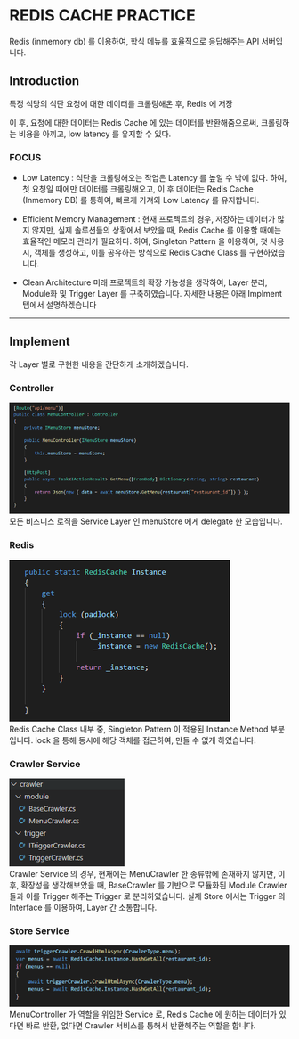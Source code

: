 # REDIS CACHE PRACTICE

Redis (inmemory db) 를 이용하여, 학식 메뉴를 효율적으로 응답해주는 API 서버입니다.

## Introduction
특정 식당의 식단 요청에 대한 데이터를 크롤링해온 후, Redis 에 저장

이 후, 요청에 대한 데이터는 Redis Cache 에 있는 데이터를 반환해줌으로써, 크롤링하는 비용을 아끼고, low latency 를 유지할 수 있다.

### FOCUS
- Low Latency : 식단을 크롤링해오는 작업은 Latency 를 높일 수 밖에 없다. 하여, 첫 요청일 때에만 데이터를 크롤링해오고, 이 후 데이터는 Redis Cache (Inmemory DB) 를 통하여, 빠르게 가져와 Low Latency 를 유지합니다.

- Efficient Memory Management : 현재 프로젝트의 경우, 저장하는 데이터가 많지 않지만, 실제 솔루션들의 상황에서 보았을 때, Redis Cache 를 이용할 때에는 효율적인 메모리 관리가 필요하다. 하여, Singleton Pattern 을 이용하여, 첫 사용 시, 객체를 생성하고, 이를 공유하는 방식으로 Redis Cache Class 를 구현하였습니다.

- Clean Architecture
미래 프로젝트의 확장 가능성을 생각하여, Layer 분리, Module화 및 Trigger Layer 를 구축하였습니다.
자세한 내용은 아래 Implment 탭에서 설명하겠습니다


*** 

## Implement
각 Layer 별로 구현한 내용을 간단하게 소개하겠습니다.

### Controller
![img](./img/menuController.PNG)  
모든 비즈니스 로직을 Service Layer 인 menuStore 에게 delegate 한 모습입니다.

### Redis
![img](./img/redisSingleton.PNG)  
Redis Cache Class 내부 중, Singleton Pattern 이 적용된 Instance Method 부분입니다.
lock 을 통해 동시에 해당 객체를 접근하여, 만들 수 없게 하였습니다.

### Crawler Service
![img](./img/crawler.PNG)  
Crawler Service 의 경우, 현재에는 MenuCrawler 한 종류밖에 존재하지 않지만, 이 후, 확장성을 생각해보았을 때,
BaseCrawler 를 기반으로 모듈화된 Module Crawler 들과 이를 Trigger 해주는 Trigger 로 분리하였습니다.
실제 Store 에서는 Trigger 의 Interface 를 이용하여, Layer 간 소통합니다.

### Store Service
![img](./img/menuStore.PNG)  
MenuController 가 역할을 위임한 Service 로, Redis Cache 에 원하는 데이터가 있다면 바로 반환, 없다면 Crawler 서비스를 통해서 반환해주는 역할을 합니다.
